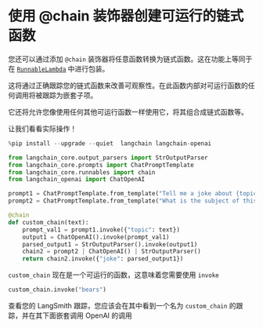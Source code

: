 # 使用 @chain 装饰器创建可运行的链式函数

您还可以通过添加 `@chain` 装饰器将任意函数转换为链式函数。这在功能上等同于在 [`RunnableLambda`](/expression_language/primitives/functions) 中进行包装。

这将通过正确跟踪您的链式函数来改善可观察性。在此函数内部对可运行函数的任何调用将被跟踪为嵌套子项。

它还将允许您像使用任何其他可运行函数一样使用它，将其组合成链式函数等。

让我们看看实际操作！

```python
%pip install --upgrade --quiet  langchain langchain-openai
```

```python
from langchain_core.output_parsers import StrOutputParser
from langchain_core.prompts import ChatPromptTemplate
from langchain_core.runnables import chain
from langchain_openai import ChatOpenAI
```

```python
prompt1 = ChatPromptTemplate.from_template("Tell me a joke about {topic}")
prompt2 = ChatPromptTemplate.from_template("What is the subject of this joke: {joke}")
```

```python
@chain
def custom_chain(text):
    prompt_val1 = prompt1.invoke({"topic": text})
    output1 = ChatOpenAI().invoke(prompt_val1)
    parsed_output1 = StrOutputParser().invoke(output1)
    chain2 = prompt2 | ChatOpenAI() | StrOutputParser()
    return chain2.invoke({"joke": parsed_output1})
```

`custom_chain` 现在是一个可运行的函数，这意味着您需要使用 `invoke`

```python
custom_chain.invoke("bears")
```

查看您的 LangSmith 跟踪，您应该会在其中看到一个名为 `custom_chain` 的跟踪，并在其下面嵌套调用 OpenAI 的调用

